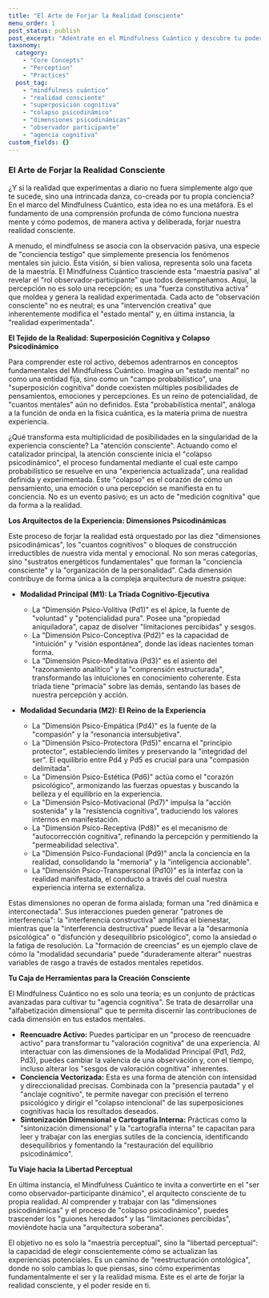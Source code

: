 ```yaml
---
title: "El Arte de Forjar la Realidad Consciente"
menu_order: 1
post_status: publish
post_excerpt: "Adéntrate en el Mindfulness Cuántico y descubre tu poder inherente para moldear tu experiencia. Aprende cómo tu atención y tus estados mentales, a través de las dimensiones psicodinámicas, activamente construyen la realidad que percibes, abriendo caminos hacia una libertad perceptual sin precedentes."
taxonomy:
  category:
    - "Core Concepts"
    - "Perception"
    - "Practices"
  post_tag:
    - "mindfulness cuántico"
    - "realidad consciente"
    - "superposición cognitiva"
    - "colapso psicodinámico"
    - "dimensiones psicodinámicas"
    - "observador participante"
    - "agencia cognitiva"
custom_fields: {}
---
```


### El Arte de Forjar la Realidad Consciente

¿Y si la realidad que experimentas a diario no fuera simplemente algo que te sucede, sino una intrincada danza, co-creada por tu propia conciencia? En el marco del Mindfulness Cuántico, esta idea no es una metáfora. Es el fundamento de una comprensión profunda de cómo funciona nuestra mente y cómo podemos, de manera activa y deliberada, forjar nuestra realidad consciente.

A menudo, el mindfulness se asocia con la observación pasiva, una especie de "conciencia testigo" que simplemente presencia los fenómenos mentales sin juicio. Esta visión, si bien valiosa, representa solo una faceta de la maestría. El Mindfulness Cuántico trasciende esta "maestría pasiva" al revelar el "rol observador-participante" que todos desempeñamos. Aquí, la percepción no es solo una recepción; es una "fuerza constitutiva activa" que moldea y genera la realidad experimentada. Cada acto de "observación consciente" no es neutral; es una "intervención creativa" que inherentemente modifica el "estado mental" y, en última instancia, la "realidad experimentada".

**El Tejido de la Realidad: Superposición Cognitiva y Colapso Psicodinámico**

Para comprender este rol activo, debemos adentrarnos en conceptos fundamentales del Mindfulness Cuántico. Imagina un "estado mental" no como una entidad fija, sino como un "campo probabilístico", una "superposición cognitiva" donde coexisten múltiples posibilidades de pensamientos, emociones y percepciones. Es un reino de potencialidad, de "cuantos mentales" aún no definidos. Esta "probabilística mental", análoga a la función de onda en la física cuántica, es la materia prima de nuestra experiencia.

¿Qué transforma esta multiplicidad de posibilidades en la singularidad de la experiencia consciente? La "atención consciente". Actuando como el catalizador principal, la atención consciente inicia el "colapso psicodinámico", el proceso fundamental mediante el cual este campo probabilístico se resuelve en una "experiencia actualizada", una realidad definida y experimentada. Este "colapso" es el corazón de cómo un pensamiento, una emoción o una percepción se manifiesta en tu conciencia. No es un evento pasivo; es un acto de "medición cognitiva" que da forma a la realidad.

**Los Arquitectos de la Experiencia: Dimensiones Psicodinámicas**

Este proceso de forjar la realidad está orquestado por las diez "dimensiones psicodinámicas", los "cuantos cognitivos" o bloques de construcción irreductibles de nuestra vida mental y emocional. No son meras categorías, sino "sustratos energéticos fundamentales" que forman la "conciencia consciente" y la "organización de la personalidad". Cada dimensión contribuye de forma única a la compleja arquitectura de nuestra psique:

*   **Modalidad Principal (M1): La Tríada Cognitivo-Ejecutiva**
    *   La "Dimensión Psico-Volitiva (Pd1)" es el ápice, la fuente de "voluntad" y "potencialidad pura". Posee una "propiedad aniquiladora", capaz de disolver "limitaciones percibidas" y sesgos.
    *   La "Dimensión Psico-Conceptiva (Pd2)" es la capacidad de "intuición" y "visión espontánea", donde las ideas nacientes toman forma.
    *   La "Dimensión Psico-Meditativa (Pd3)" es el asiento del "razonamiento analítico" y la "comprensión estructurada", transformando las intuiciones en conocimiento coherente. Esta tríada tiene "primacía" sobre las demás, sentando las bases de nuestra percepción y acción.

*   **Modalidad Secundaria (M2): El Reino de la Experiencia**
    *   La "Dimensión Psico-Empática (Pd4)" es la fuente de la "compasión" y la "resonancia intersubjetiva".
    *   La "Dimensión Psico-Protectora (Pd5)" encarna el "principio protector", estableciendo límites y preservando la "integridad del ser". El equilibrio entre Pd4 y Pd5 es crucial para una "compasión delimitada".
    *   La "Dimensión Psico-Estética (Pd6)" actúa como el "corazón psicológico", armonizando las fuerzas opuestas y buscando la belleza y el equilibrio en la experiencia.
    *   La "Dimensión Psico-Motivacional (Pd7)" impulsa la "acción sostenida" y la "resistencia cognitiva", traduciendo los valores internos en manifestación.
    *   La "Dimensión Psico-Receptiva (Pd8)" es el mecanismo de "autocorrección cognitiva", refinando la percepción y permitiendo la "permeabilidad selectiva".
    *   La "Dimensión Psico-Fundacional (Pd9)" ancla la conciencia en la realidad, consolidando la "memoria" y la "inteligencia accionable".
    *   La "Dimensión Psico-Transpersonal (Pd10)" es la interfaz con la realidad manifestada, el conducto a través del cual nuestra experiencia interna se externaliza.

Estas dimensiones no operan de forma aislada; forman una "red dinámica e interconectada". Sus interacciones pueden generar "patrones de interferencia": la "interferencia constructiva" amplifica el bienestar, mientras que la "interferencia destructiva" puede llevar a la "desarmonía psicológica" o "disfunción y desequilibrio psicológico", como la ansiedad o la fatiga de resolución. La "formación de creencias" es un ejemplo clave de cómo la "modalidad secundaria" puede "duraderamente alterar" nuestras variables de rasgo a través de estados mentales repetidos.

**Tu Caja de Herramientas para la Creación Consciente**

El Mindfulness Cuántico no es solo una teoría; es un conjunto de prácticas avanzadas para cultivar tu "agencia cognitiva". Se trata de desarrollar una "alfabetización dimensional" que te permita discernir las contribuciones de cada dimensión en tus estados mentales.

*   **Reencuadre Activo:** Puedes participar en un "proceso de reencuadre activo" para transformar tu "valoración cognitiva" de una experiencia. Al interactuar con las dimensiones de la Modalidad Principal (Pd1, Pd2, Pd3), puedes cambiar la valencia de una observación y, con el tiempo, incluso alterar los "sesgos de valoración cognitiva" inherentes.
*   **Conciencia Vectorizada:** Esta es una forma de atención con intensidad y direccionalidad precisas. Combinada con la "presencia pautada" y el "anclaje cognitivo", te permite navegar con precisión el terreno psicológico y dirigir el "colapso intencional" de las superposiciones cognitivas hacia los resultados deseados.
*   **Sintonización Dimensional e Cartografía Interna:** Prácticas como la "sintonización dimensional" y la "cartografía interna" te capacitan para leer y trabajar con las energías sutiles de la conciencia, identificando desequilibrios y fomentando la "restauración del equilibrio psicodinámico".

**Tu Viaje hacia la Libertad Perceptual**

En última instancia, el Mindfulness Cuántico te invita a convertirte en el "ser como observador-participante dinámico", el arquitecto consciente de tu propia realidad. Al comprender y trabajar con las "dimensiones psicodinámicas" y el proceso de "colapso psicodinámico", puedes trascender los "guiones heredados" y las "limitaciones percibidas", moviéndote hacia una "arquitectura soberana".

El objetivo no es solo la "maestría perceptual", sino la "libertad perceptual": la capacidad de elegir conscientemente cómo se actualizan las experiencias potenciales. Es un camino de "reestructuración ontológica", donde no solo cambias lo que piensas, sino cómo experimentas fundamentalmente el ser y la realidad misma. Este es el arte de forjar la realidad consciente, y el poder reside en ti.